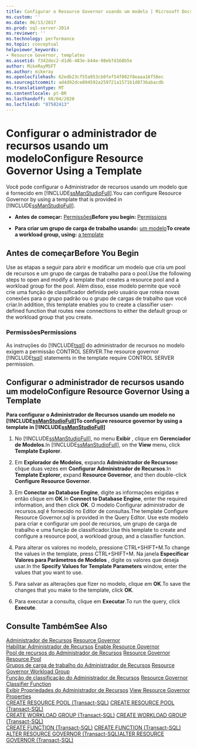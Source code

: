 ```yaml
---
title: Configurar o Resource Governor usando um modelo | Microsoft Docs
ms.custom: ''
ms.date: 06/13/2017
ms.prod: sql-server-2014
ms.reviewer: ''
ms.technology: performance
ms.topic: conceptual
helpviewer_keywords:
- Resource Governor, templates
ms.assetid: f342dec2-d1d6-483e-b44e-98eb7d168b5e
author: MikeRayMSFT
ms.author: mikeray
ms.openlocfilehash: 62edb23cf55a953cb0fef54f002f8eaaa16f58ec
ms.sourcegitcommit: ad4d92dce894592a259721a1571b1d8736abacdb
ms.translationtype: MT
ms.contentlocale: pt-BR
ms.lasthandoff: 08/04/2020
ms.locfileid: "87582413"
---
```

# <a name="configure-resource-governor-using-a-template"></a><span data-ttu-id="c768e-102">Configurar o administrador de recursos usando um modelo</span><span class="sxs-lookup"><span data-stu-id="c768e-102">Configure Resource Governor Using a Template</span></span>
  <span data-ttu-id="c768e-103">Você pode configurar o Administrador de recursos usando um modelo que é fornecido em [!INCLUDE[ssManStudioFull](../../includes/ssmanstudiofull-md.md)].</span><span class="sxs-lookup"><span data-stu-id="c768e-103">You can configure Resource Governor by using a template that is provided in [!INCLUDE[ssManStudioFull](../../includes/ssmanstudiofull-md.md)].</span></span>  
  
-   <span data-ttu-id="c768e-104">**Antes de começar:**  [Permissões](#Permissions)</span><span class="sxs-lookup"><span data-stu-id="c768e-104">**Before you begin:**  [Permissions](#Permissions)</span></span>  
  
-   <span data-ttu-id="c768e-105">**Para criar um grupo de carga de trabalho usando:** [um modelo](#ConfRGTemplate)</span><span class="sxs-lookup"><span data-stu-id="c768e-105">**To create a workload group, using:**  [a template](#ConfRGTemplate)</span></span>  
  
##  <a name="before-you-begin"></a><a name="BeforeYouBegin"></a> <span data-ttu-id="c768e-106">Antes de começar</span><span class="sxs-lookup"><span data-stu-id="c768e-106">Before You Begin</span></span>  
 <span data-ttu-id="c768e-107">Use as etapas a seguir para abrir e modificar um modelo que cria um pool de recursos e um grupo de cargas de trabalho para o pool.</span><span class="sxs-lookup"><span data-stu-id="c768e-107">Use the following steps to open and modify a template that creates a resource pool and a workload group for the pool.</span></span> <span data-ttu-id="c768e-108">Além disso, esse modelo permite que você crie uma função de classificador definida pelo usuário que roteia novas conexões para o grupo padrão ou o grupo de cargas de trabalho que você criar.</span><span class="sxs-lookup"><span data-stu-id="c768e-108">In addition, this template enables you to create a classifier user-defined function that routes new connections to either the default group or the workload group that you create.</span></span>  
  
###  <a name="permissions"></a><a name="Permissions"></a> <span data-ttu-id="c768e-109">Permissões</span><span class="sxs-lookup"><span data-stu-id="c768e-109">Permissions</span></span>  
 <span data-ttu-id="c768e-110">As instruções do [!INCLUDE[tsql](../../includes/tsql-md.md)] do administrador de recursos no modelo exigem a permissão CONTROL SERVER.</span><span class="sxs-lookup"><span data-stu-id="c768e-110">The resource governor [!INCLUDE[tsql](../../includes/tsql-md.md)] statements in the template require CONTROL SERVER permission.</span></span>  
  
##  <a name="configure-resource-governor-using-a-template"></a><a name="ConfRGTemplate"></a> <span data-ttu-id="c768e-111">Configurar o administrador de recursos usando um modelo</span><span class="sxs-lookup"><span data-stu-id="c768e-111">Configure Resource Governor Using a Template</span></span>  
 <span data-ttu-id="c768e-112">**Para configurar o Administrador de Recursos usando um modelo no [!INCLUDE[ssManStudioFull](../../includes/ssmanstudiofull-md.md)]**</span><span class="sxs-lookup"><span data-stu-id="c768e-112">**To configure resource governor by using a template in [!INCLUDE[ssManStudioFull](../../includes/ssmanstudiofull-md.md)]**</span></span>  
  
1.  <span data-ttu-id="c768e-113">No [!INCLUDE[ssManStudioFull](../../includes/ssmanstudiofull-md.md)], no menu **Exibir** , clique em **Gerenciador de Modelos**.</span><span class="sxs-lookup"><span data-stu-id="c768e-113">In [!INCLUDE[ssManStudioFull](../../includes/ssmanstudiofull-md.md)], on the **View** menu, click **Template Explorer**.</span></span>  
  
2.  <span data-ttu-id="c768e-114">Em **Explorador de Modelos**, expanda **Administrador de Recursos**e clique duas vezes em **Configurar Administrador de Recursos**.</span><span class="sxs-lookup"><span data-stu-id="c768e-114">In **Template Explorer**, expand **Resource Governor**, and then double-click **Configure Resource Governor**.</span></span>  
  
3.  <span data-ttu-id="c768e-115">Em **Conectar ao Database Engine**, digite as informações exigidas e então clique em **OK**.</span><span class="sxs-lookup"><span data-stu-id="c768e-115">In **Connect to Database Engine**, enter the required information, and then click **OK**.</span></span> <span data-ttu-id="c768e-116">O modelo Configurar administrador de recursos.sql é fornecido no Editor de consultas.</span><span class="sxs-lookup"><span data-stu-id="c768e-116">The template Configure Resource Governor.sql is provided in the Query Editor.</span></span> <span data-ttu-id="c768e-117">Use este modelo para criar e configurar um pool de recursos, um grupo de carga de trabalho e uma função de classificador.</span><span class="sxs-lookup"><span data-stu-id="c768e-117">Use this template to create and configure a resource pool, a workload group, and a classifier function.</span></span>  
  
4.  <span data-ttu-id="c768e-118">Para alterar os valores no modelo, pressione CTRL+SHIFT+M.</span><span class="sxs-lookup"><span data-stu-id="c768e-118">To change the values in the template, press CTRL+SHIFT+M.</span></span> <span data-ttu-id="c768e-119">Na janela **Especificar Valores para Parâmetros de Modelos** , digite os valores que deseja usar.</span><span class="sxs-lookup"><span data-stu-id="c768e-119">In the **Specify Values for Template Parameters** window, enter the values that you want to use.</span></span>  
  
5.  <span data-ttu-id="c768e-120">Para salvar as alterações que fizer no modelo, clique em **OK**.</span><span class="sxs-lookup"><span data-stu-id="c768e-120">To save the changes that you make to the template, click **OK**.</span></span>  
  
6.  <span data-ttu-id="c768e-121">Para executar a consulta, clique em **Executar**.</span><span class="sxs-lookup"><span data-stu-id="c768e-121">To run the query, click **Execute**.</span></span>  
  
## <a name="see-also"></a><span data-ttu-id="c768e-122">Consulte Também</span><span class="sxs-lookup"><span data-stu-id="c768e-122">See Also</span></span>  
 <span data-ttu-id="c768e-123">[Administrador de Recursos](resource-governor.md) </span><span class="sxs-lookup"><span data-stu-id="c768e-123">[Resource Governor](resource-governor.md) </span></span>  
 <span data-ttu-id="c768e-124">[Habilitar Administrador de Recursos](enable-resource-governor.md) </span><span class="sxs-lookup"><span data-stu-id="c768e-124">[Enable Resource Governor](enable-resource-governor.md) </span></span>  
 <span data-ttu-id="c768e-125">[Pool de recursos do Administrador de Recursos](resource-governor-resource-pool.md) </span><span class="sxs-lookup"><span data-stu-id="c768e-125">[Resource Governor Resource Pool](resource-governor-resource-pool.md) </span></span>  
 <span data-ttu-id="c768e-126">[Grupos de carga de trabalho do Administrador de Recursos](resource-governor-workload-group.md) </span><span class="sxs-lookup"><span data-stu-id="c768e-126">[Resource Governor Workload Group](resource-governor-workload-group.md) </span></span>  
 <span data-ttu-id="c768e-127">[Função de classificação do Administrador de Recursos](resource-governor-classifier-function.md) </span><span class="sxs-lookup"><span data-stu-id="c768e-127">[Resource Governor Classifier Function](resource-governor-classifier-function.md) </span></span>  
 <span data-ttu-id="c768e-128">[Exibir Propriedades do Administrador de Recursos](view-resource-governor-properties.md) </span><span class="sxs-lookup"><span data-stu-id="c768e-128">[View Resource Governor Properties](view-resource-governor-properties.md) </span></span>  
 <span data-ttu-id="c768e-129">[CREATE RESOURCE POOL &#40;Transact-SQL&#41;](/sql/t-sql/statements/create-resource-pool-transact-sql) </span><span class="sxs-lookup"><span data-stu-id="c768e-129">[CREATE RESOURCE POOL &#40;Transact-SQL&#41;](/sql/t-sql/statements/create-resource-pool-transact-sql) </span></span>  
 <span data-ttu-id="c768e-130">[CREATE WORKLOAD GROUP &#40;Transact-SQL&#41;](/sql/t-sql/statements/create-workload-group-transact-sql) </span><span class="sxs-lookup"><span data-stu-id="c768e-130">[CREATE WORKLOAD GROUP &#40;Transact-SQL&#41;](/sql/t-sql/statements/create-workload-group-transact-sql) </span></span>  
 <span data-ttu-id="c768e-131">[CREATE FUNCTION &#40;Transact-SQL&#41;](/sql/t-sql/statements/create-function-transact-sql) </span><span class="sxs-lookup"><span data-stu-id="c768e-131">[CREATE FUNCTION &#40;Transact-SQL&#41;](/sql/t-sql/statements/create-function-transact-sql) </span></span>  
 [<span data-ttu-id="c768e-132">ALTER RESOURCE GOVERNOR &#40;Transact-SQL&#41;</span><span class="sxs-lookup"><span data-stu-id="c768e-132">ALTER RESOURCE GOVERNOR &#40;Transact-SQL&#41;</span></span>](/sql/t-sql/statements/alter-resource-governor-transact-sql)  
  
  
